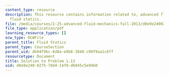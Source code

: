 ```yaml
---
content_type: resource
description: This resource contains information related to, advanced fluid mechanics,
  fluid statics.
file: /media/courses/2-25-advanced-fluid-mechanics-fall-2013/d0e9e240027578d414f0d6845c5e94b0_MIT2_25F13_Shapi1.13_Solu.pdf
file_type: application/pdf
learning_resource_types: []
ocw_type: OCWFile
parent_title: Fluid Statics
parent_type: CourseSection
parent_uid: db94f9bc-6d8a-e9b8-3848-c09f9aa1c6ff
resourcetype: Document
title: Solution to Problem 1.13
uid: d0e9e240-0275-78d4-14f0-d6845c5e94b0
---
```

